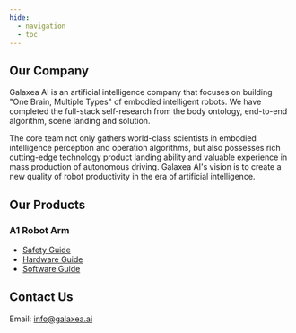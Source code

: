 ```yaml
---
hide:
  - navigation
  - toc
---
```


<!DOCTYPE html>
<html lang="en">
<body id = unique-page>
    <main>
        <section class="company-section">
            <h2>Our Company</h2>
            <p>Galaxea AI is an artificial intelligence company that focuses on building "One Brain, Multiple Types" of embodied intelligent robots. We have completed the full-stack self-research from the body ontology, end-to-end algorithm, scene landing and solution.</p>
            <p>The core team not only gathers world-class scientists in embodied intelligence perception and operation algorithms, but also possesses rich cutting-edge technology product landing ability and valuable experience in mass production of autonomous driving. Galaxea AI's vision is to create a new quality of robot productivity in the era of artificial intelligence.</p>
        </section>
        <div class="row">
            <section class="products-section">
                <h2>Our Products</h2>
                <div class="product">
                    <h3>A1 Robot Arm</h3>
                    <ul>
                        <li><a href="Guide/A1/Getting_Started">Safety Guide</a></li>
                        <li><a href="Guide/A1/Hardware_Guide">Hardware Guide</a></li>
                        <li><a href="Guide/A1/Software_Guide">Software Guide</a></li>
                    </ul>
                </div>
            </section>
            <section class="contact-section">
                <h2>Contact Us</h2>
                <p>Email: <a href="mailto:info@galaxea.ai">info@galaxea.ai</a></p>
            </section>
        </div>
    </main>
</body>
</html>
